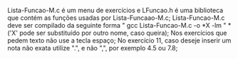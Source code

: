 Lista-Funcao-M.c é um menu de exercícios e LFuncao.h é uma biblioteca que contém as funções usadas por Lista-Funcaao-M.c;
Lista-Funcao-M.c deve ser compilado da seguinte forma " gcc Lista-Funcao-M.c -o *X -lm "    *('X' pode ser substituído por outro nome, caso queira);
Nos exercícios que pedem texto não use a tecla espaço;
No exercício 11, caso deseje inserir um nota não exata utilize ".", e não ",", por exemplo 4.5 ou 7.8;
